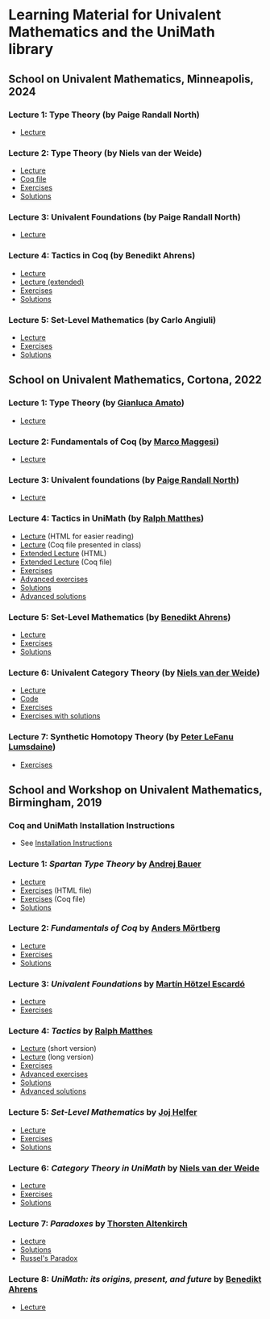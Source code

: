 # Learning Material for Univalent Mathematics and the UniMath library

## School on Univalent Mathematics, Minneapolis, 2024

### Lecture 1: Type Theory (by Paige Randall North)
- [Lecture](2024-07-Minneapolis/1_Type-Theory/minneapolis_lecture_1.pdf)

### Lecture 2: Type Theory (by Niels van der Weide)
- [Lecture](2024-07-Minneapolis/2_Coq/Fundamentals_Coq.pdf)
- [Coq file](2024-07-Minneapolis/2_Coq/fundamentals_lecture.v)
- [Exercises](2024-07-Minneapolis/2_Coq/coq_exercises.v)
- [Solutions](2024-07-Minneapolis/2_Coq/coq_solutions.v)

### Lecture 3: Univalent Foundations (by Paige Randall North)
- [Lecture](2024-07-Minneapolis/3_Univalent-Foundations/minneapolis_lecture_3.pdf)

### Lecture 4: Tactics in Coq (by Benedikt Ahrens)
- [Lecture](2024-07-Minneapolis/4_Tactics/tactics_lecture.v)
- [Lecture (extended)](2024-07-Minneapolis/4_Tactics/tactics_lecture_extended.v)
- [Exercises](2024-07-Minneapolis/4_Tactics/exercises_tactics.v)
- [Solutions](2024-07-Minneapolis/4_Tactics/exercises_tactics_with_solutions.v)

### Lecture 5: Set-Level Mathematics (by Carlo Angiuli)
- [Lecture](2024-07-Minneapolis/5_Set-level-mathematics/lecture5.pdf)
- [Exercises](2024-07-Minneapolis/5_Set-level-mathematics/set_level_mathematics_exercises.v)
- [Solutions](2024-07-Minneapolis/5_Set-level-mathematics/set_level_mathematics_solutions.v)


## School on Univalent Mathematics, Cortona, 2022

### Lecture 1: Type Theory (by [Gianluca Amato](https://www.sci.unich.it/~amato/))
- [Lecture](2022-07-Cortona/1_Type-Theory/Lecture_Type-Theory.pdf)


### Lecture 2: Fundamentals of Coq (by [Marco Maggesi](https://sites.google.com/unifi.it/maggesi/))
- [Lecture](https://github.com/UniMath/Schools/tree/master/2022-07-Cortona/2_Fundamentals-Coq)

### Lecture 3: Univalent foundations (by [Paige Randall North](https://paigenorth.github.io/))
- [Lecture](https://github.com/UniMath/Schools/tree/master/2022-07-Cortona/3_Univalent-foundations.pdf)

### Lecture 4: Tactics in UniMath (by [Ralph Matthes](https://www.irit.fr/~/Ralph.Matthes/))
- [Lecture](2022-07-Cortona/4_Tactics-UniMath/lecture_tactics.html) (HTML for easier reading)
- [Lecture](2022-07-Cortona/4_Tactics-UniMath/lecture_tactics.v) (Coq file presented in class)
- [Extended Lecture](2022-07-Cortona/4_Tactics-UniMath/lecture_tactics_long_version.html) (HTML)
- [Extended Lecture](2022-07-Cortona/4_Tactics-UniMath/lecture_tactics_long_version.v) (Coq file)
- [Exercises](2022-07-Cortona/4_Tactics-UniMath/exercises_tactics.v)
- [Advanced exercises](2022-07-Cortona/4_Tactics-UniMath/weq_exercises.v)
- [Solutions](2022-07-Cortona/4_Tactics-UniMath/exercises_tactics_with_solutions.v)
- [Advanced solutions](2022-07-Cortona/4_Tactics-UniMath/weq_exercises_with_solutions.v)

### Lecture 5: Set-Level Mathematics (by [Benedikt Ahrens](https://benediktahrens.gitlab.io))
- [Lecture](2022-07-Cortona/5_Set-level-mathematics/5_set_level_mathematics_lecture.pdf)
- [Exercises](2022-07-Cortona/5_Set-level-mathematics/set_level_mathematics_exercises.v)
- [Solutions](2022-07-Cortona/5_Set-level-mathematics/set_level_mathematics_solutions.v)


### Lecture 6: Univalent Category Theory (by [Niels van der Weide](https://nmvdw.github.io))
- [Lecture](2022-07-Cortona/6_Category_Theory/lecture.pdf)
- [Code](2022-07-Cortona/6_Category_Theory/category_theory.v)
- [Exercises](2022-07-Cortona/6_Category_Theory/category_theory_exercises.v)
- [Exercises with solutions](2022-07-Cortona/6_Category_Theory/category_theory_solutions.v)

### Lecture 7: Synthetic Homotopy Theory (by [Peter LeFanu Lumsdaine](http://peterlefanulumsdaine.com/))
- [Exercises](2022-07-Cortona/7_Synthetic-Homotopy-Theory/Synthetic_Homotopy_Theory.v)





## School and Workshop on Univalent Mathematics, Birmingham, 2019

### Coq and UniMath Installation Instructions
- See [Installation Instructions](installation.md)

### Lecture 1: *Spartan Type Theory* by [Andrej Bauer](http://www.andrej.com)
- [Lecture](2019-04-Birmingham/Part1_Spartan_Type_Theory/Spartan-Type-Theory.pdf)
- [Exercises](2019-04-Birmingham/Part1_Spartan_Type_Theory/Spartan_exercises.html) (HTML file)
- [Exercises](2019-04-Birmingham/Part1_Spartan_Type_Theory/Spartan_exercises.v) (Coq file)
- [Solutions](2019-04-Birmingham/Part1_Spartan_Type_Theory/Spartan_solutions.v)

### Lecture 2: *Fundamentals of Coq* by [Anders Mörtberg](https://staff.math.su.se/anders.mortberg/)
- [Lecture](2019-04-Birmingham/Part2_Fundamentals_Coq/fundamentals_lecture.v)
- [Exercises](2019-04-Birmingham/Part2_Fundamentals_Coq/coq_exercises.v)
- [Solutions](2019-04-Birmingham/Part2_Fundamentals_Coq/coq_solutions.v)

### Lecture 3: *Univalent Foundations* by [Martín Hötzel Escardó](https://www.cs.bham.ac.uk/~mhe/)
- [Lecture](2019-04-Birmingham/Part3_Univalent_Foundations/uf.pdf)
- [Exercises](2019-04-Birmingham/Part3_Univalent_Foundations/truncation_exercices.v)

### Lecture 4: *Tactics* by [Ralph Matthes](https://www.irit.fr/~/Ralph.Matthes/)
- [Lecture](2019-04-Birmingham/Part4_Tactics_UniMath/lecture_tactics.v) (short version)
- [Lecture](2019-04-Birmingham/Part4_Tactics_UniMath/lecture_tactics_long_version.v) (long version)
- [Exercises](2019-04-Birmingham/Part4_Tactics_UniMath/exercises_tactics.v)
- [Advanced exercises](2019-04-Birmingham/Part4_Tactics_UniMath/weq_exercises.v)
- [Solutions](2019-04-Birmingham/Part4_Tactics_UniMath/exercises_tactics_with_solutions.v)
- [Advanced solutions](2019-04-Birmingham/Part4_Tactics_UniMath/weq_exercises_with_solutions.v)

### Lecture 5: *Set-Level Mathematics* by [Joj Helfer](http://web.stanford.edu/~joj/)
- [Lecture](2019-04-Birmingham/Part5_Set_Level_Mathematics/5_set_level_mathematics_lecture.pdf)
- [Exercises](2019-04-Birmingham/Part5_Set_Level_Mathematics/set_level_mathematics_exercises.v)
- [Solutions](2019-04-Birmingham/Part5_Set_Level_Mathematics/set_level_mathematics_solutions.v)

### Lecture 6: *Category Theory in UniMath* by [Niels van der Weide](https://cs.ru.nl/~nweide/)
- [Lecture](2019-04-Birmingham/Part6_Category_Theory/lecture.pdf)
- [Exercises](2019-04-Birmingham/Part6_Category_Theory/category_theory_exercises.v)
- [Solutions](2019-04-Birmingham/Part6_Category_Theory/category_theory_solutions.v)

### Lecture 7: *Paradoxes* by [Thorsten Altenkirch](http://www.cs.nott.ac.uk/~psztxa/)
- [Lecture](2019-04-Birmingham/Part7_Paradoxes/GirardsParadox.v)
- [Solutions](2019-04-Birmingham/Part7_Paradoxes/GirardsParadox_solutions.v)
- [Russel's Paradox](2019-04-Birmingham/Part7_Paradoxes/RussellsParadox.v)

### Lecture 8: *UniMath: its origins, present, and future* by [Benedikt Ahrens](https://benediktahrens.net/)
- [Lecture](2019-04-Birmingham/Part8_UniMath_future/UniMath_past_present_future.pdf)
